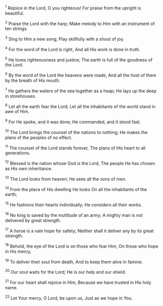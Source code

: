 <sup>1</sup> 
Rejoice in the Lord, O you righteous! For praise from the upright is beautiful. 

<sup>2</sup> 
Praise the Lord with the harp; Make melody to Him with an instrument of ten strings. 

<sup>3</sup> 
Sing to Him a new song; Play skillfully with a shout of joy. 

<sup>4</sup> 
For the word of the Lord is right, And all His work is done in truth. 

<sup>5</sup> 
He loves righteousness and justice; The earth is full of the goodness of the Lord. 

<sup>6</sup> 
By the word of the Lord the heavens were made, And all the host of them by the breath of His mouth. 

<sup>7</sup> 
He gathers the waters of the sea together as a heap; He lays up the deep in storehouses. 

<sup>8</sup> 
Let all the earth fear the Lord; Let all the inhabitants of the world stand in awe of Him. 

<sup>9</sup> 
For He spoke, and it was done; He commanded, and it stood fast. 

<sup>10</sup> 
The Lord brings the counsel of the nations to nothing; He makes the plans of the peoples of no effect. 

<sup>11</sup> 
The counsel of the Lord stands forever, The plans of His heart to all generations. 

<sup>12</sup> 
Blessed is the nation whose God is the Lord, The people He has chosen as His own inheritance. 

<sup>13</sup> 
The Lord looks from heaven; He sees all the sons of men. 

<sup>14</sup> 
From the place of His dwelling He looks On all the inhabitants of the earth; 

<sup>15</sup> 
He fashions their hearts individually; He considers all their works. 

<sup>16</sup> 
No king is saved by the multitude of an army; A mighty man is not delivered by great strength. 

<sup>17</sup> 
A horse is a vain hope for safety; Neither shall it deliver any by its great strength. 

<sup>18</sup> 
Behold, the eye of the Lord is on those who fear Him, On those who hope in His mercy, 

<sup>19</sup> 
To deliver their soul from death, And to keep them alive in famine. 

<sup>20</sup> 
Our soul waits for the Lord; He is our help and our shield. 

<sup>21</sup> 
For our heart shall rejoice in Him, Because we have trusted in His holy name. 

<sup>22</sup> 
Let Your mercy, O Lord, be upon us, Just as we hope in You.